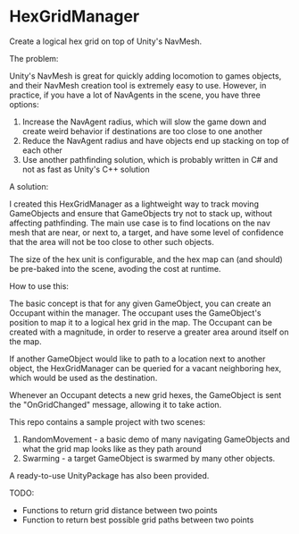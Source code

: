 HexGridManager
==============

Create a logical hex grid on top of Unity's NavMesh.

The problem:

Unity's NavMesh is great for quickly adding locomotion to games objects, and their NavMesh creation tool is 
extremely easy to use. However, in practice, if you have a lot of NavAgents in the scene, you have three options:
1) Increase the NavAgent radius, which will slow the game down and create weird behavior if destinations
    are too close to one another
2) Reduce the NavAgent radius and have objects end up stacking on top of each other
3) Use another pathfinding solution, which is probably written in C# and not as fast as Unity's C++ solution

A solution:

I created this HexGridManager as a lightweight way to track moving GameObjects and ensure that GameObjects try not to 
stack up, without affecting pathfinding. The main use case is to find locations on the nav mesh that are near, or next
to, a target, and have some level of confidence that the area will not be too close to other such objects. 

The size of the hex unit is configurable, and the hex map can (and should) be pre-baked into the scene, avoding the 
cost at runtime.

How to use this:

The basic concept is that for any given GameObject, you can create an Occupant within the manager. The occupant uses 
the GameObject's position to map it to a logical hex grid in the map. The Occupant can be created with a magnitude, in
order to reserve a greater area around itself on the map.

If another GameObject would like to path to a location next to another object, the HexGridManager can be queried for a
vacant neighboring hex, which would be used as the destination.

Whenever an Occupant detects a new grid hexes, the GameObject is sent the "OnGridChanged" message, allowing it to
take action.

This repo contains a sample project with two scenes: 
1) RandomMovement - a basic demo of many navigating GameObjects and what the grid map looks like as they path around
2) Swarming - a target GameObject is swarmed by many other objects.

A ready-to-use UnityPackage has also been provided.

TODO:
- Functions to return grid distance between two points
- Function to return best possible grid paths between two points

